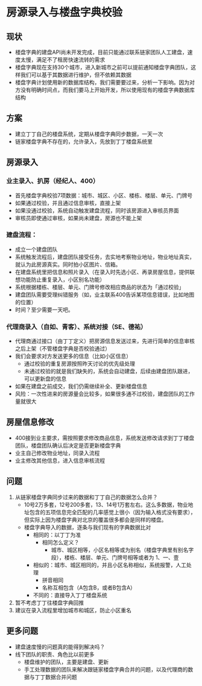 # 房源录入与楼盘字典校验

## 现状

* 楼盘字典的建盘API尚未开发完成，目前只能通过联系链家团队人工建盘，速度太慢，满足不了租房快速流转的需求
* 楼盘字典现在支持30个城市，进入新城市之前可以提前通知楼盘字典团队，这样我们可以基于其数据进行维护，但不依赖其数据
* 楼盘字典计划使用新的数据库结构，我们需要要过来，分析一下影响。因为对方没有明确时间点，而我们要马上开始开发，所以使用现有的楼盘字典数据库结构

## 方案

* 建立丁丁自己的楼盘系统，定期从楼盘字典同步数据，一天一次
* 链家楼盘字典不存在的，允许录入，先放到丁丁楼盘系统里

## 房源录入

### 业主录入、扒房（经纪人、400）

* 首先楼盘字典校验7项数据：城市、城区、小区、楼栋、楼层、单元、门牌号
* 如果通过校验，并且通过信息审核，直接上架
* 如果没通过校验，系统自动触发建盘流程，同时该房源进入审核员界面
* 审核员即使通过审核，如果尚未建盘，房源也不能上架

### 建盘流程：

* 成立一个建盘团队
* 系统触发流程后，建盘团队接受任务，去实地考察物业地址，物业地址真实，就认为此房源真实。同时拍小区图片、信箱。
* 在建盘系统里把信息和照片录入（在录入时先选小区、再录房屋信息，提供联想功能防止重复录入，小区别名功能）
* 系统根据楼栋、楼层、单元、门牌号修改相应商品的状态为「通过校验」
* 建盘团队需要受理纠错服务（如，业主联系400告诉某项信息错误，比如地图的位置）
* 时间？至少需要一天吧。

### 代理商录入（自如、青客）、系统对接（SE、德祐）

* 代理商通过接口（由丁丁定义）把房源信息发送过来，先进行简单的信息审核之后上架（不管楼盘字典是否校验通过）
* 我们会要求对方发送更多的信息（比如小区信息）
	* 通过校验的重复房源按照昨天讨论的优先级处理
	* 未通过校验的就是我们缺失的，系统会自动建盘，后续由建盘团队跟进，可以更新盘的信息
* 如果在建盘之前成交，我们仍需继续补全、更新楼盘信息
* 风险：一次性进来的房源量会比较多，如果很多通不过校验，建盘团队的工作量就很大

## 房屋信息修改

* 400接到业主要求，需按照要求修改商品信息，系统发送修改请求到丁丁楼盘团队，楼盘团队确认后决定是否更新楼盘字典
* 业主自己修改物业地址，同录入流程
* 业主修改其他信息，进入信息审核流程

## 问题

1. 从链家楼盘字典同步过来的数据和丁丁自己的数据怎么合并？
	* 10号2万多套，12号200多套，13、14号1万套左右。这么多数据，物业地址包含的五项信息完全匹配的几率感觉上很小（因为输入格式没有要求），但实际上因为楼盘字典对北京的覆盖很多都会是同样的楼盘。
	* 楼盘字典导入的数据，逐条与我们现有的字典数据比对
		* 相同的：以丁丁为准
			* 相同怎么定义？
				* 城市、城区相等，小区名相等或为别名（楼盘字典里有别名字段），楼栋、楼层、单元、门牌号相等或者为 1、一、壹
		* 相似的：城市、城区相同的，并且小区名称相似，系统报警，人工处理
			* 拼音相同
			* 名称互相包含（A包含B，或者B包含A）
		* 不同的：直接导入丁丁楼盘系统
2. 暂不考虑丁丁往楼盘字典回推
3. 建议在录入流程里增加城市和城区，防止小区重名

## 更多问题

* 建盘速度慢的问题真的能得到解决吗？
* 线下团队的职责、角色比以前更多
	* 楼盘维护的团队，主要是建盘、更新
	* 手工处理数据的团队来解决跟链家楼盘字典合并的问题，以及代理商的数据与丁丁数据合并问题
